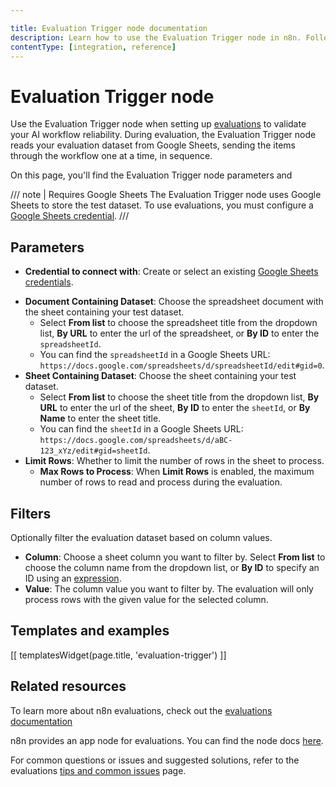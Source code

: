 ```yaml
---

title: Evaluation Trigger node documentation
description: Learn how to use the Evaluation Trigger node in n8n. Follow technical documentation to integrate Evaluation Trigger node into your workflows.
contentType: [integration, reference]
---
```


# Evaluation Trigger node

Use the Evaluation Trigger node when setting up [evaluations](/advanced-ai/evaluations/overview.md) to validate your AI workflow reliability. During evaluation, the Evaluation Trigger node reads your evaluation dataset from Google Sheets, sending the items through the workflow one at a time, in sequence.

On this page, you'll find the Evaluation Trigger node parameters and 

/// note | Requires Google Sheets
The Evaluation Trigger node uses Google Sheets to store the test dataset. To use evaluations, you must configure a [Google Sheets credential](/integrations/builtin/credentials/google/index.md).
///

## Parameters

- **Credential to connect with**: Create or select an existing [Google Sheets credentials](/integrations/builtin/credentials/google/index.md).
* **Document Containing Dataset**: Choose the spreadsheet document with the sheet containing your test dataset.
    - Select **From list** to choose the spreadsheet title from the dropdown list, **By URL** to enter the url of the spreadsheet, or **By ID** to enter the `spreadsheetId`. 
    - You can find the `spreadsheetId` in a Google Sheets URL: `https://docs.google.com/spreadsheets/d/spreadsheetId/edit#gid=0`.
* **Sheet Containing Dataset**: Choose the sheet containing your test dataset.
    - Select **From list** to choose the sheet title from the dropdown list, **By URL** to enter the url of the sheet, **By ID** to enter the `sheetId`, or **By Name** to enter the sheet title. 
    - You can find the `sheetId` in a Google Sheets URL: `https://docs.google.com/spreadsheets/d/aBC-123_xYz/edit#gid=sheetId`. 
* **Limit Rows**: Whether to limit the number of rows in the sheet to process.
	* **Max Rows to Process**: When **Limit Rows** is enabled, the maximum number of rows to read and process during the evaluation.

## Filters

Optionally filter the evaluation dataset based on column values.

* **Column**: Choose a sheet column you want to filter by. Select **From list** to choose the column name from the dropdown list, or **By ID** to specify an ID using an [expression](/code/expressions.md).
* **Value**: The column value you want to filter by. The evaluation will only process rows with the given value for the selected column.

## Templates and examples

<!-- see https://www.notion.so/n8n/Pull-in-templates-for-the-integrations-pages-37c716837b804d30a33b47475f6e3780 -->
[[ templatesWidget(page.title, 'evaluation-trigger') ]]

## Related resources

To learn more about n8n evaluations, check out the [evaluations documentation](/advanced-ai/evaluations/overview.md)

n8n provides an app node for evaluations. You can find the node docs [here](/integrations/builtin/core-nodes/n8n-nodes-base.evaluation.md).

For common questions or issues and suggested solutions, refer to the evaluations [tips and common issues](/advanced-ai/evaluations/tips-and-common-issues.md) page.
